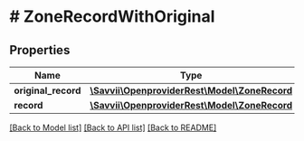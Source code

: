 # # ZoneRecordWithOriginal

## Properties

Name | Type | Description | Notes
------------ | ------------- | ------------- | -------------
**original_record** | [**\Savvii\OpenproviderRest\Model\ZoneRecord**](ZoneRecord.md) |  | [optional]
**record** | [**\Savvii\OpenproviderRest\Model\ZoneRecord**](ZoneRecord.md) |  | [optional]

[[Back to Model list]](../../README.md#models) [[Back to API list]](../../README.md#endpoints) [[Back to README]](../../README.md)
